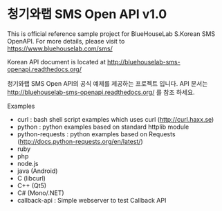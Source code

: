 청기와랩 SMS Open API v1.0
==========================

This is official reference sample project for BlueHouseLab S.Korean SMS OpenAPI.
For more details, please visit to https://www.bluehouselab.com/sms/

Korean API document is located at http://bluehouselab-sms-openapi.readthedocs.org/

청기와랩 SMS Open API의 공식 예제를 제공하는 프로젝트 입니다.
API 문서는 http://bluehouselab-sms-openapi.readthedocs.org/ 를 참조 하세요.


Examples

* curl : bash shell script examples which uses curl (http://curl.haxx.se)
* python : python examples based on standard httplib module
* python-requests : python examples based on Requests (http://docs.python-requests.org/en/latest/)
* ruby
* php
* node.js
* java (Android)
* C (libcurl)
* C++ (Qt5)
* C# (Mono/.NET)
* callback-api : Simple webserver to test Callback API
